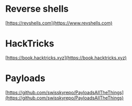 # Reverse shells
[https://revshells.com](https://www.revshells.com)

# HackTricks
[https://book.hacktricks.xyz](https://book.hacktricks.xyz)

# Payloads
[https://github.com/swisskyrepo/PayloadsAllTheThings](https://github.com/swisskyrepo/PayloadsAllTheThings)
